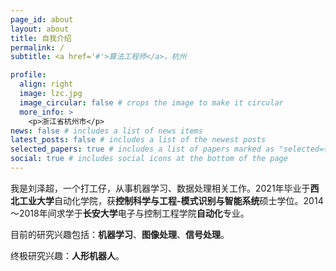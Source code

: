```yaml
---
page_id: about
layout: about
title: 自我介绍
permalink: /
subtitle: <a href='#'>算法工程师</a>，杭州

profile:
  align: right
  image: lzc.jpg
  image_circular: false # crops the image to make it circular
  more_info: >
    <p>浙江省杭州市</p>
news: false # includes a list of news items
latest_posts: false # includes a list of the newest posts
selected_papers: true # includes a list of papers marked as "selected={true}"
social: true # includes social icons at the bottom of the page
---
```

我是刘泽超，一个打工仔，从事机器学习、数据处理相关工作。2021年毕业于**西北工业大学**自动化学院，获**控制科学与工程-模式识别与智能系统**硕士学位。2014～2018年间求学于**长安大学**电子与控制工程学院**自动化**专业。

目前的研究兴趣包括：**机器学习**、**图像处理**、**信号处理**。

终极研究兴趣：**人形机器人**。
